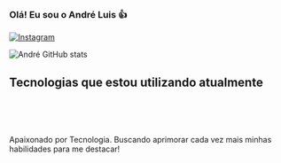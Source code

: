 
### Olá! Eu sou o André Luis 👍

[![Instagram](https://img.shields.io/badge/Instagram-E4405F?style=for-the-badge&logo=instagram&logoColor=white)](https://instagram.com/_andrede31)

![André GitHub stats](https://github-readme-stats.vercel.app/api?username=DevAndreL&show_icons=true&theme=onedark)


## Tecnologias que estou utilizando atualmente

<div style="display: inline_block"><br/>
<img align="center" src="https://img.shields.io/badge/PHP-777BB4?style=for-the-badge&logo=php&logoColor=white" alt="">
<img align="center" src="https://img.shields.io/badge/Laravel-FF2D20?style=for-the-badge&logo=laravel&logoColor=white" alt="">
<img align="center" src="https://img.shields.io/badge/MySQL-00000F?style=for-the-badge&logo=mysql&logoColor=white" alt="">
</div><br/>

Apaixonado por Tecnologia. Buscando aprimorar cada vez mais minhas habilidades para me destacar!
